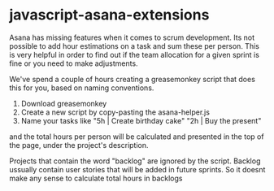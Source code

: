 javascript-asana-extensions 
===========================
Asana has missing features when it comes to scrum development. Its not possible to add hour estimations on a task and sum these per person. This is very helpful in order to find out if the team allocation for a given sprint is fine or you need to make adjustments.

We've spend a couple of hours creating a greasemonkey script that does this for you, based on naming conventions.

1. Download greasemonkey 
2. Create a new script by copy-pasting the asana-helper.js
3. Name your tasks like
     "5h | Create birthday cake"
     "2h | Buy the present" 

and the total hours per person will be calculated and presented in the top of the page, under the project's description.


Projects that contain the word "backlog" are ignored by the script. Backlog ussually contain user stories that will be added in future sprints. So it doesnt make any sense to calculate total hours in backlogs
